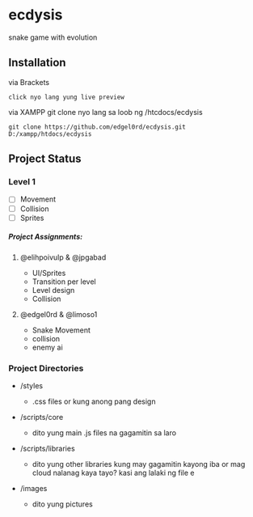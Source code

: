 
# ecdysis
snake game with evolution
## Installation
via Brackets
```
click nyo lang yung live preview
```

via XAMPP
git clone nyo lang sa loob ng <xampp-directory>/htcdocs/ecdysis
   ```
   git clone https://github.com/edgel0rd/ecdysis.git D:/xampp/htdocs/ecdysis
   ```

## Project Status
### Level 1
- [ ] Movement
- [ ] Collision
- [ ] Sprites

##### Project Assignments:
1. @elihpoivulp & @jpgabad 
   - UI/Sprites
   - Transition per level
   - Level design
   - Collision

2. @edgel0rd & @limoso1
   - Snake Movement
   - collision
   - enemy ai

### Project Directories
- /styles
  - .css files or kung anong pang design

- /scripts/core
  - dito yung main .js files na gagamitin sa laro

- /scripts/libraries
  - dito yung other libraries kung may gagamitin kayong iba or mag cloud nalanag kaya tayo? kasi ang  lalaki ng file e

- /images
  - dito yung pictures
